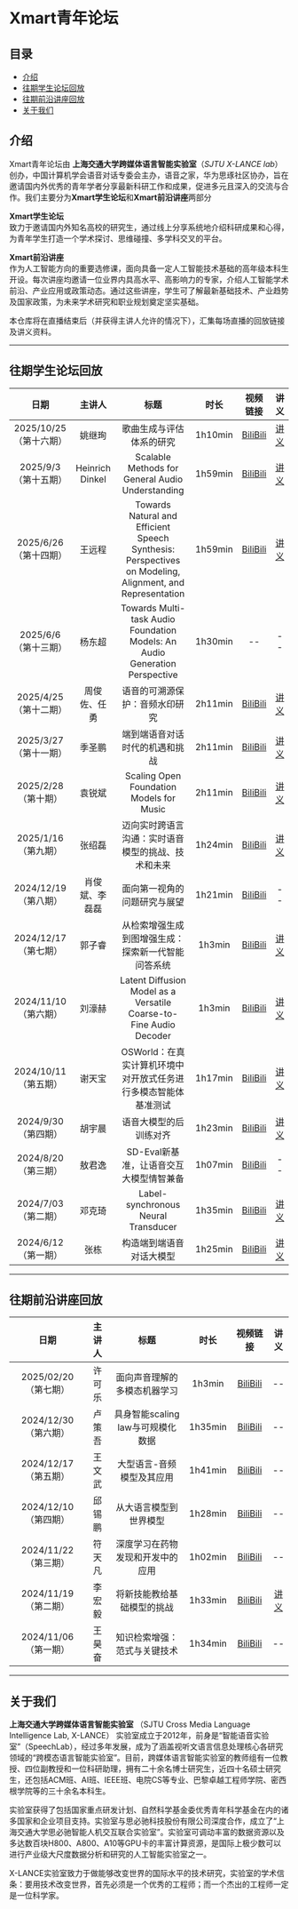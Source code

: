 # Xmart青年论坛
## 目录
- [介绍](#介绍)
- [往期学生论坛回放](#往期学生论坛回放)
- [往期前沿讲座回放](#往期前沿讲座回放)
- [关于我们](#关于我们)

## 介绍

Xmart青年论坛由 **上海交通大学跨媒体语言智能实验室**（*SJTU X-LANCE lab*）创办，中国计算机学会语音对话专委会主办，语音之家，华为思琢社区协办，旨在邀请国内外优秀的青年学者分享最新科研工作和成果，促进多元且深入的交流与合作。我们主要分为**Xmart学生论坛**和**Xmart前沿讲座**两部分

**Xmart学生论坛**  
致力于邀请国内外知名高校的研究生，通过线上分享系统地介绍科研成果和心得，为青年学生打造一个学术探讨、思维碰撞、多学科交叉的平台。

**Xmart前沿讲座**  
作为人工智能方向的重要选修课，面向具备一定人工智能技术基础的高年级本科生开设。每次讲座均邀请一位业界内具高水平、高影响力的专家，介绍人工智能学术前沿、产业应用或政策动态。通过这些讲座，学生可了解最新基础技术、产业趋势及国家政策，为未来学术研究和职业规划奠定坚实基础。  

本仓库将在直播结束后（并获得主讲人允许的情况下），汇集每场直播的回放链接及讲义资料。

---

## 往期学生论坛回放

| 日期 | 主讲人 | 标题 | 时长 | 视频链接 | 讲义 |
|:----:|:------:|:----:|:----:|:---------:|:----:|
| 2025/10/25 （第十六期） | 姚继珣 | 歌曲生成与评估体系的研究 | 1h10min | [BiliBili](https://www.bilibili.com/video/BV1T6nCzqEmF) | [讲义](https://github.com/X-LANCE/Xmart/blob/main/slides/xmart16_aslp.pdf) |
| 2025/9/3 （第十五期） | Heinrich Dinkel | Scalable Methods for General Audio Understanding| 1h59min | [BiliBili](https://www.bilibili.com/video/BV1qQpKzHEKY) | [讲义](https://github.com/X-LANCE/Xmart/blob/main/slides/xmart15_heinrich_midashengLM.pdf) |
| 2025/6/26 （第十四期） | 王远程 | Towards Natural and Efficient Speech Synthesis: Perspectives on Modeling, Alignment, and Representation | 1h59min | [BiliBili](https://www.bilibili.com/video/BV1FuKzzGEq3) | [讲义](https://github.com/X-LANCE/Xmart/blob/main/slides/xmart14_yuanchengwang_Towards_Natural_and_Efficient_Speech_Synthesis_20250626.pdf) |
| 2025/6/6 （第十三期） | 杨东超 |  Towards Multi-task Audio Foundation Models: An Audio Generation Perspective | 1h30min | -- | -- |
| 2025/4/25 （第十二期） | 周俊佐、任勇 | 语音的可溯源保护：音频水印研究 | 2h11min | [BiliBili](https://www.bilibili.com/video/BV1EuL7zNEHH) | [讲义](https://github.com/X-LANCE/Xmart/blob/main/slides/xmart12_zhoujunzuo_renyong.pdf) |
| 2025/3/27 （第十一期） | 季圣鹏 | 端到端语音对话时代的机遇和挑战 | 2h11min | [BiliBili](https://www.bilibili.com/video/BV1FaZGYXEdc) | [讲义](https://github.com/X-LANCE/Xmart/blob/main/slides/xmart11_jishengpeng.pdf) |
| 2025/2/28 （第十期） | 袁锐斌 | Scaling Open Foundation Models for Music | 2h11min | [BiliBili](https://www.bilibili.com/video/BV1rU9EYhEx3) | [讲义](https://github.com/X-LANCE/Xmart/blob/main/slides/xmart_10_ruibin.pdf) |
| 2025/1/16 （第九期） | 张绍磊 | 迈向实时跨语言沟通：实时语音模型的挑战、技术和未来 | 1h24min | [BiliBili](https://www.bilibili.com/video/BV15nwLeaEU1) | [讲义](https://github.com/X-LANCE/Xmart/blob/main/slides/xmart_9_shaolei.pdf) |
| 2024/12/19 （第八期） | 肖俊斌、李磊磊 | 面向第一视角的问题研究与展望 | 1h21min | [BiliBili](https://www.bilibili.com/video/BV1Ftk1Y6Ehs) | -- |
| 2024/12/17 （第七期） | 郭子睿 | 从检索增强生成到图增强生成：探索新一代智能问答系统 | 1h3min | [BiliBili](https://www.bilibili.com/video/BV137kJYHEoC) | [讲义](https://github.com/X-LANCE/Xmart/blob/main/slides/xmart_7_ziruiguo.pdf) |
| 2024/11/10 （第六期） | 刘濠赫 | Latent Diffusion Model as a Versatile Coarse-to-Fine Audio Decoder | 1h3min | [BiliBili](https://www.bilibili.com/video/BV1JjmBYYEoW) | [讲义](https://github.com/X-LANCE/Xmart/blob/main/slides/xmart_6_haoheliu-talk.pdf) |
| 2024/10/11 （第五期） | 谢天宝 | OSWorld：在真实计算机环境中对开放式任务进行多模态智能体基准测试 | 1h17min | [BiliBili](https://www.bilibili.com/video/BV1CpyNYBE6o) | [讲义](https://github.com/X-LANCE/Xmart/blob/main/slides/OSWorld_hku_tianbao_Xmart%20-%202024.10.11.pdf) |
| 2024/9/30 （第四期） | 胡宇晨 | 语音大模型的后训练对齐 | 1h23min | [BiliBili](https://www.bilibili.com/video/BV1uzxeevEb8) | [讲义](https://github.com/X-LANCE/Xmart/blob/main/slides/xmart_forum_ntu_yuchenhu_09302024.pdf) |
| 2024/8/20 （第三期） | 敖君逸 | SD-Eval新基准，让语音交互大模型情智兼备 | 1h07min | [BiliBili](https://www.bilibili.com/video/BV1hixeeqEkQ) | -- |
| 2024/7/03 （第二期） | 邓克琦 | Label-synchronous Neural Transducer | 1h35min | [BiliBili](https://www.bilibili.com/video/BV1qihreEE6L) | [讲义](https://github.com/X-LANCE/Xmart/blob/main/slides/xmart_keqideng_LS-Transducer_Talk_Final.pdf) |
| 2024/6/12 （第一期） | 张栋 | 构造端到端语音对话大模型 | 1h25min | [BiliBili](https://www.bilibili.com/video/BV1FJ4m137ZB) | [讲义](https://github.com/X-LANCE/Xmart/blob/main/slides/xmart_forum_fudan_dongzhang_speechgpt_series_sjtu.pdf) |

---

## 往期前沿讲座回放

| 日期 | 主讲人 | 标题 | 时长 | 视频链接 | 讲义 |
|:----:|:------:|:----:|:----:|:---------:|:----:|
| 2025/02/20 （第七期） | 许可乐 | 面向声音理解的多模态机器学习 | 1h3min | [BiliBili](https://www.bilibili.com/video/BV1zX9EYZELX) | -- |
| 2024/12/30 （第六期） | 卢策吾 | 具身智能scaling law与可规模化数据 | 1h35min | [BiliBili](https://www.bilibili.com/video/BV1hc6JYLE11/) | -- |
| 2024/12/17 （第五期） | 王文武 | 大型语言-音频模型及其应用 | 1h41min | [BiliBili](https://www.bilibili.com/video/BV1k7knYgEXT) | -- |
| 2024/12/10 （第四期） | 邱锡鹏 | 从大语言模型到世界模型 | 1h28min | [BiliBili](https://www.bilibili.com/video/BV1AJqGYuEZa) | -- |
| 2024/11/22 （第三期） | 符天凡 | 深度学习在药物发现和开发中的应用 | 1h02min | [BiliBili](https://www.bilibili.com/video/BV13XBiYdELy) | -- |
| 2024/11/19 （第二期） | 李宏毅 | 将新技能教给基础模型的挑战 | 1h33min | [BiliBili](https://www.bilibili.com/video/BV1FsUtY3EQV) | [讲义](https://github.com/X-LANCE/Xmart/blob/main/slides/xmart_Hung-yi%20Lee_Slides.pdf) |
| 2024/11/06 （第一期） | 王昊奋 | 知识检索增强：范式与关键技术 | 1h34min | [BiliBili](https://www.bilibili.com/video/BV1FJ4m137ZB) | -- |

---

## 关于我们

**上海交通大学跨媒体语言智能实验室** （SJTU Cross Media Language Intelligence Lab, X-LANCE）
实验室成立于2012年，前身是“智能语音实验室”（SpeechLab），经过多年发展，成为了涵盖视听文语言信息处理核心各研究领域的“跨模态语言智能实验室”。目前，跨媒体语言智能实验室的教师组有一位教授、四位副教授和一位科研助理，拥有二十余名博士研究生，近四十名硕士研究生，还包括ACM班、AI班、IEEE班、电院CS等专业、巴黎卓越工程师学院、密西根学院等的三十余名本科生。

实验室获得了包括国家重点研发计划、自然科学基金委优秀青年科学基金在内的诸多国家和企业项目支持。实验室与思必驰科技股份有限公司深度合作，成立了“上海交通大学思必驰智能人机交互联合实验室”。实验室可调动丰富的数据资源以及多达数百块H800、A800、A10等GPU卡的丰富计算资源，是国际上极少数可以进行产业级大尺度数据分析和研究的人工智能实验室之一。

X-LANCE实验室致力于做能够改变世界的国际水平的技术研究，实验室的学术信条：要用技术改变世界，首先必须是一个优秀的工程师；而一个杰出的工程师一定是一位科学家。
